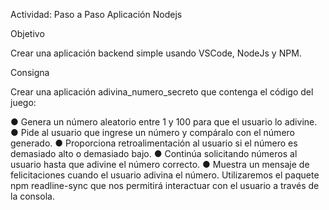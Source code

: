 Actividad: Paso a Paso Aplicación Nodejs

Objetivo

Crear una aplicación backend simple usando VSCode, NodeJs y NPM.

Consigna

Crear una aplicación adivina_numero_secreto que contenga el código del juego:

● Genera un número aleatorio entre 1 y 100 para que el usuario lo adivine.
● Pide al usuario que ingrese un número y compáralo con el número generado.
● Proporciona retroalimentación al usuario si el número es demasiado alto o demasiado bajo.
● Continúa solicitando números al usuario hasta que adivine el número correcto.
● Muestra un mensaje de felicitaciones cuando el usuario adivina el número.
Utilizaremos el paquete npm readline-sync que nos permitirá interactuar con el usuario a través de
la consola.